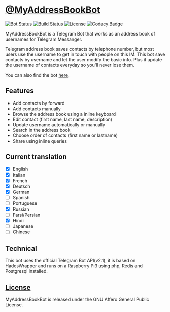# [@MyAddressBookBot](https://telegram.me/myaddressbookbot)
[![Bot Status](https://img.shields.io/badge/bot-active-brightgreen.svg?style=plastic)]()
[![Build Status](https://travis-ci.org/DanySpin97/MyAddressBookBot.svg?branch=master)](https://travis-ci.org/DanySpin97/MyAddressBookBot)
[![License](https://img.shields.io/badge/license-GNU_AGPLv3-blue.svg?style=plastic)]()
[![Codacy Badge](https://api.codacy.com/project/badge/Grade/c5b60f0c78d84f02994ccdbb6a00dd32)](https://www.codacy.com/app/danyspin97/MyAddressBookBot?utm_source=github.com&amp;utm_medium=referral&amp;utm_content=DanySpin97/MyAddressBookBot&amp;utm_campaign=Badge_Grade)

MyAddressBookBot is a Telegram Bot that works as an address book of usernames for Telegram Messanger.

Telegram address book saves contacts by telephone number, but most users use the username to get in touch with people on this IM. This bot save contacts by username and let the user modify the basic info. Plus it update the username of contacts everyday so you'll never lose them.

You can also find the bot [here](https://storebot.me/bot/myaddressbookbot).

## Features
- Add contacts by forward
- Add contacts manually
- Browse the address book using a inline keyboard
- Edit contact (first name, last name, description)
- Update username automatically or manually
- Search in the address book
- Choose order of contacts (first name or lastname)
- Share using inline queries

## Current translation
- [x] English
- [x] Italian
- [x] French
- [x] Deutsch
- [x] German
- [ ] Spanish
- [ ] Portuguese
- [x] Russian
- [ ] Farsi/Persian
- [x] Hindi
- [ ] Japanese
- [ ] Chinese

## Technical
This bot uses the official Telegram Bot API(v2.1), it is based on HadesWrapper and runs on a Raspberry Pi3 using php, Redis and Postgresql installed.

## [License](https://www.gnu.org/licenses/agpl-3.0.html)
MyAddressBookBot is released under the GNU Affero General Public License.
